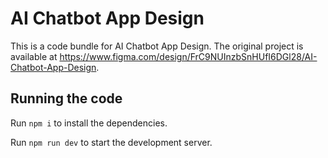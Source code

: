 
  # AI Chatbot App Design

  This is a code bundle for AI Chatbot App Design. The original project is available at https://www.figma.com/design/FrC9NUInzbSnHUfI6DGl28/AI-Chatbot-App-Design.

  ## Running the code

  Run `npm i` to install the dependencies.

  Run `npm run dev` to start the development server.
  